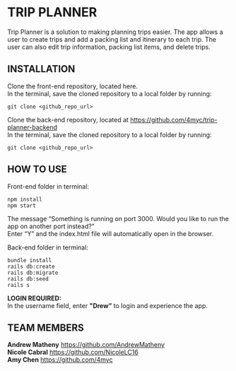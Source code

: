 # TRIP PLANNER

Trip Planner is a solution to making planning trips easier. The app allows a user to create trips and add a packing list and itinerary to each trip. The user can also edit trip information, packing list items, and delete trips.  


## INSTALLATION  
Clone the front-end repository, located here.  
In the terminal, save the cloned repository to a local folder by running:   
```
git clone <github_repo_url>    
```
Clone the back-end repository, located at https://github.com/4myc/trip-planner-backend  
In the terminal, save the cloned repository to a local folder by running:   
```
git clone <github_repo_url>  
```


## HOW TO USE  
Front-end folder in terminal:  
```
npm install  
npm start 
```
The message “Something is running on port 3000. Would you like to run the app on another port instead?”  
Enter “Y” and the index.html file will automatically open in the browser.  

Back-end folder in terminal:   
```
bundle install 
rails db:create
rails db:migrate
rails db:seed
rails s
```

**LOGIN REQUIRED:**  
In the username field, enter **"Drew”** to login and experience the app.


## TEAM MEMBERS  
**Andrew Matheny** https://github.com/AndrewMatheny     
**Nicole Cabral** https://github.com/NicoleLC16  
**Amy Chen** https://github.com/4myc  

